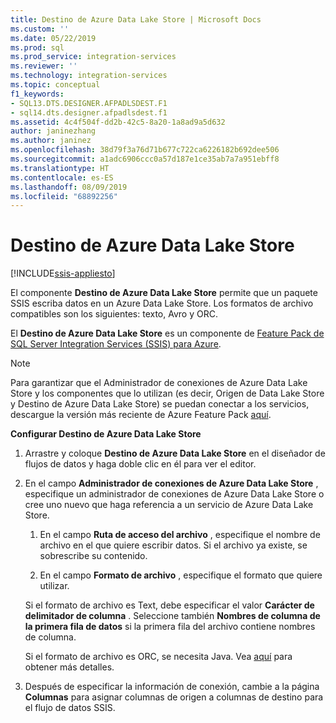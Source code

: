 ```yaml
---
title: Destino de Azure Data Lake Store | Microsoft Docs
ms.custom: ''
ms.date: 05/22/2019
ms.prod: sql
ms.prod_service: integration-services
ms.reviewer: ''
ms.technology: integration-services
ms.topic: conceptual
f1_keywords:
- SQL13.DTS.DESIGNER.AFPADLSDEST.F1
- sql14.dts.designer.afpadlsdest.f1
ms.assetid: 4c4f504f-dd2b-42c5-8a20-1a8ad9a5d632
author: janinezhang
ms.author: janinez
ms.openlocfilehash: 38d79f3a76d71b677c722ca6226182b692dee506
ms.sourcegitcommit: a1adc6906ccc0a57d187e1ce35ab7a7a951ebff8
ms.translationtype: HT
ms.contentlocale: es-ES
ms.lasthandoff: 08/09/2019
ms.locfileid: "68892256"
---
```

# <a name="azure-data-lake-store-destination"></a>Destino de Azure Data Lake Store

[!INCLUDE[ssis-appliesto](../../includes/ssis-appliesto-ssvrpluslinux-asdb-asdw-xxx.md)]


  El componente **Destino de Azure Data Lake Store** permite que un paquete SSIS escriba datos en un Azure Data Lake Store. Los formatos de archivo compatibles son los siguientes: texto, Avro y ORC. 
  
 El **Destino de Azure Data Lake Store** es un componente de [Feature Pack de SQL Server Integration Services (SSIS) para Azure](../../integration-services/azure-feature-pack-for-integration-services-ssis.md).
 
> [!NOTE]
> Para garantizar que el Administrador de conexiones de Azure Data Lake Store y los componentes que lo utilizan (es decir, Origen de Data Lake Store y Destino de Azure Data Lake Store) se puedan conectar a los servicios, descargue la versión más reciente de Azure Feature Pack [aquí](https://www.microsoft.com/download/details.aspx?id=49492). 

**Configurar Destino de Azure Data Lake Store**

1. Arrastre y coloque **Destino de Azure Data Lake Store** en el diseñador de flujos de datos y haga doble clic en él para ver el editor.  

2.  En el campo **Administrador de conexiones de Azure Data Lake Store** , especifique un administrador de conexiones de Azure Data Lake Store o cree uno nuevo que haga referencia a un servicio de Azure Data Lake Store.  
  
    1.  En el campo **Ruta de acceso del archivo** , especifique el nombre de archivo en el que quiere escribir datos. Si el archivo ya existe, se sobrescribe su contenido.  
  
    2.  En el campo **Formato de archivo** , especifique el formato que quiere utilizar.  
  
       Si el formato de archivo es Text, debe especificar el valor **Carácter de delimitador de columna** . Seleccione también **Nombres de columna de la primera fila de datos** si la primera fila del archivo contiene nombres de columna.  

       Si el formato de archivo es ORC, se necesita Java. Vea [aquí](../../integration-services/azure-feature-pack-for-integration-services-ssis.md#dependency-on-java) para obtener más detalles.
  
3.  Después de especificar la información de conexión, cambie a la página **Columnas** para asignar columnas de origen a columnas de destino para el flujo de datos SSIS.  
